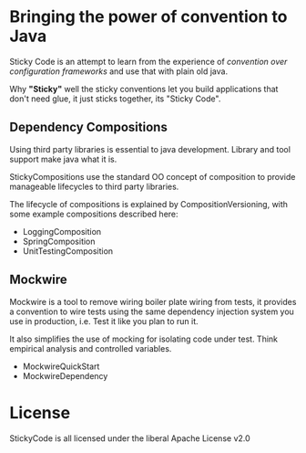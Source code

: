 # Bringing the power of convention to Java #

Sticky Code is an attempt to learn from the experience of _convention over configuration frameworks_ and use that with plain old java.

Why **"Sticky"** well the sticky conventions let you build applications that don't need glue, it just sticks together, its "Sticky Code".

## Dependency Compositions ##

Using third party libraries is essential to java development. Library and tool support make java what it is.

StickyCompositions use the standard OO concept of composition to provide manageable lifecycles to third party libraries.

The lifecycle of compositions is explained by CompositionVersioning, with some example compositions described here:

  * LoggingComposition
  * SpringComposition
  * UnitTestingComposition

## Mockwire ##

Mockwire is a tool to remove wiring boiler plate wiring from tests, it provides a convention to wire tests using the same dependency injection system you use in production, i.e. Test it like you plan to run it.

It also simplifies the use of mocking for isolating code under test. Think empirical analysis and controlled variables.

  * MockwireQuickStart
  * MockwireDependency

# License #

StickyCode is all licensed under the liberal Apache License v2.0